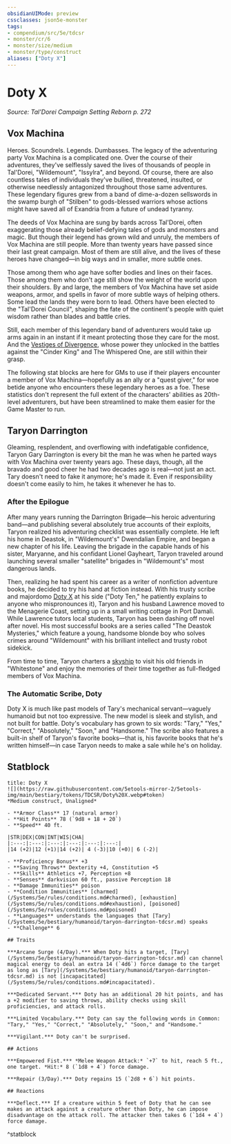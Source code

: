 ```yaml
---
obsidianUIMode: preview
cssclasses: json5e-monster
tags:
- compendium/src/5e/tdcsr
- monster/cr/6
- monster/size/medium
- monster/type/construct
aliases: ["Doty X"]
---
```

# Doty X
*Source: Tal'Dorei Campaign Setting Reborn p. 272*  

## Vox Machina

Heroes. Scoundrels. Legends. Dumbasses. The legacy of the adventuring party Vox Machina is a complicated one. Over the course of their adventures, they've selflessly saved the lives of thousands of people in Tal'Dorei, "Wildemount", "Issylra", and beyond. Of course, there are also countless tales of individuals they've bullied, threatened, insulted, or otherwise needlessly antagonized throughout those same adventures. These legendary figures grew from a band of dime-a-dozen sellswords in the swamp burgh of "Stilben" to gods-blessed warriors whose actions might have saved all of Exandria from a future of undead tyranny.

The deeds of Vox Machina are sung by bards across Tal'Dorei, often exaggerating those already belief-defying tales of gods and monsters and magic. But though their legend has grown wild and unruly, the members of Vox Machina are still people. More than twenty years have passed since their last great campaign. Most of them are still alive, and the lives of these heroes have changed—in big ways and in smaller, more subtle ones.

Those among them who age have softer bodies and lines on their faces. Those among them who don't age still show the weight of the world upon their shoulders. By and large, the members of Vox Machina have set aside weapons, armor, and spells in favor of more subtle ways of helping others. Some lead the lands they were born to lead. Others have been elected to the "Tal'Dorei Council", shaping the fate of the continent's people with quiet wisdom rather than blades and battle cries.

Still, each member of this legendary band of adventurers would take up arms again in an instant if it meant protecting those they care for the most. And the [Vestiges of Divergence](/Systems/5e/tables/vestiges-of-divergence-by-advancement-tdcsr.md), whose power they unlocked in the battles against the "Cinder King" and The Whispered One, are still within their grasp.

The following stat blocks are here for GMs to use if their players encounter a member of Vox Machina—hopefully as an ally or a "quest giver," for woe betide anyone who encounters these legendary heroes as a foe. These statistics don't represent the full extent of the characters' abilities as 20th-level adventurers, but have been streamlined to make them easier for the Game Master to run.

## Taryon Darrington

Gleaming, resplendent, and overflowing with indefatigable confidence, Taryon Gary Darrington is every bit the man he was when he parted ways with Vox Machina over twenty years ago. These days, though, all the bravado and good cheer he had two decades ago is real—not just an act. Tary doesn't need to fake it anymore; he's made it. Even if responsibility doesn't come easily to him, he takes it whenever he has to.

### After the Epilogue

After many years running the Darrington Brigade—his heroic adventuring band—and publishing several absolutely true accounts of their exploits, Taryon realized his adventuring checklist was essentially complete. He left his home in Deastok, in "Wildemount's" Dwendalian Empire, and began a new chapter of his life. Leaving the brigade in the capable hands of his sister, Maryanne, and his confidant Lionel Gayheart, Taryon traveled around launching several smaller "satellite" brigades in "Wildemount's" most dangerous lands.

Then, realizing he had spent his career as a writer of nonfiction adventure books, he decided to try his hand at fiction instead. With his trusty scribe and majordomo [Doty X](/Systems/5e/bestiary/npc/doty-x-tdcsr.md) at his side ("Doty Ten," he patiently explains to anyone who mispronounces it), Taryon and his husband Lawrence moved to the Menagerie Coast, setting up in a small writing cottage in Port Damali. While Lawrence tutors local students, Taryon has been dashing off novel after novel. His most successful books are a series called "The Deastok Mysteries," which feature a young, handsome blonde boy who solves crimes around "Wildemount" with his brilliant intellect and trusty robot sidekick.

From time to time, Taryon charters a [skyship](/Systems/5e/items/skyship-tdcsr.md) to visit his old friends in "Whitestone" and enjoy the memories of their time together as full-fledged members of Vox Machina.

### The Automatic Scribe, Doty

Doty X is much like past models of Tary's mechanical servant—vaguely humanoid but not too expressive. The new model is sleek and stylish, and not built for battle. Doty's vocabulary has grown to six words: "Tary," "Yes," "Correct," "Absolutely," "Soon," and "Handsome." The scribe also features a built-in shelf of Taryon's favorite books—that is, his favorite books that he's written himself—in case Taryon needs to make a sale while he's on holiday.

## Statblock

```ad-statblock
title: Doty X
![](https://raw.githubusercontent.com/5etools-mirror-2/5etools-img/main/bestiary/tokens/TDCSR/Doty%20X.webp#token)
*Medium construct, Unaligned*

- **Armor Class** 17 (natural armor)
- **Hit Points** 78 (`9d8 + 18 + 20`)
- **Speed** 40 ft.

|STR|DEX|CON|INT|WIS|CHA|
|:---:|:---:|:---:|:---:|:---:|:---:|
|14 (+2)|12 (+1)|14 (+2)| 4 (-3)|10 (+0)| 6 (-2)|

- **Proficiency Bonus** +3
- **Saving Throws** Dexterity +4, Constitution +5
- **Skills** Athletics +7, Perception +8
- **Senses** darkvision 60 ft., passive Perception 18
- **Damage Immunities** poison
- **Condition Immunities** [charmed](/Systems/5e/rules/conditions.md#charmed), [exhaustion](/Systems/5e/rules/conditions.md#exhaustion), [poisoned](/Systems/5e/rules/conditions.md#poisoned)
- **Languages** understands the languages that [Tary](/Systems/5e/bestiary/humanoid/taryon-darrington-tdcsr.md) speaks
- **Challenge** 6

## Traits

***Arcane Surge (4/Day).*** When Doty hits a target, [Tary](/Systems/5e/bestiary/humanoid/taryon-darrington-tdcsr.md) can channel magical energy to deal an extra 14 (`4d6`) force damage to the target as long as [Tary](/Systems/5e/bestiary/humanoid/taryon-darrington-tdcsr.md) is not [incapacitated](/Systems/5e/rules/conditions.md#incapacitated).

***Dedicated Servant.*** Doty has an additional 20 hit points, and has a +2 modifier to saving throws, ability checks using skill proficiencies, and attack rolls.

***Limited Vocabulary.*** Doty can say the following words in Common: "Tary," "Yes," "Correct," "Absolutely," "Soon," and "Handsome."

***Vigilant.*** Doty can't be surprised.

## Actions

***Empowered Fist.*** *Melee Weapon Attack:* `+7` to hit, reach 5 ft., one target. *Hit:* 8 (`1d8 + 4`) force damage.

***Repair (3/Day).*** Doty regains 15 (`2d8 + 6`) hit points.

## Reactions

***Deflect.*** If a creature within 5 feet of Doty that he can see makes an attack against a creature other than Doty, he can impose disadvantage on the attack roll. The attacker then takes 6 (`1d4 + 4`) force damage.
```
^statblock